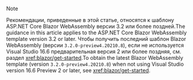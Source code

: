 > [!NOTE]
> <span data-ttu-id="e9f7b-101">Рекомендации, приведенные в этой статье, относятся к шаблону ASP.NET Core Blazor WebAssembly версии 3.2 или более поздней.</span><span class="sxs-lookup"><span data-stu-id="e9f7b-101">The guidance in this article applies to the ASP.NET Core Blazor WebAssembly template version 3.2 or later.</span></span> <span data-ttu-id="e9f7b-102">Чтобы получить последний шаблон Blazor WebAssembly (версии `3.2.0-preview4.20210.8`), если не используется Visual Studio 16.6 предварительная версия 2 или более поздняя, см. раздел <xref:blazor/get-started>.</span><span class="sxs-lookup"><span data-stu-id="e9f7b-102">To obtain the latest Blazor WebAssembly template (version `3.2.0-preview4.20210.8`) when not using Visual Studio version 16.6 Preview 2 or later, see <xref:blazor/get-started>.</span></span>
